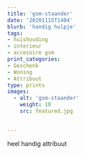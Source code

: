 ```yaml
---
title: 'gsm-staander'
date: '20201115T1404'
blurb: 'handig hulpje'
tags:
- huishouding
- interieur
- accesoire gsm
print_categories:
- Geschenk
- Woning
- Attribuut
type: prints
images:
  - alt: 'gsm-staander'
    weight: 10
    src: featured.jpg
 

---
```

heel handig attribuut
